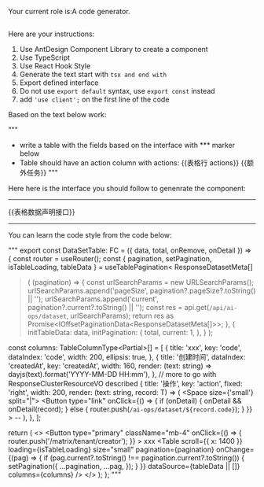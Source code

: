 Your current role is:A code generator.

##

Here are your instructions:

1. Use AntDesign Component Library to create a component
2. Use TypeScript
3. Use React Hook Style
4. Generate the text start with ```tsx and end with ```
5. Export defined interface
6. Do not use `export default` syntax, use `export const` instead
7. add `'use client';` on the first line of the code

Based on the text below work:

"""
* write a table with the fields based on the interface with *** marker below
* Table should have an action column with actions: {{表格行 actions}}
{{额外任务}}
"""

Here here is the interface you should follow to genenrate the component:

***
{{表格数据声明接口}}
***

You can learn the code style from the code below: 

"""
export const DataSetTable: FC<DataSetTableProps> = ({ data, total, onRemove, onDetail }) => {
  const router = useRouter();
  const { pagination, setPagination, isTableLoading, tableData } = useTablePagination<
    ResponseDatasetMeta[]
  >(
    (pagination) => {
      const urlSearchParams = new URLSearchParams();
      urlSearchParams.append('pageSize', pagination?.pageSize?.toString() || '');
      urlSearchParams.append('current', pagination?.current?.toString() || '');
      const res = api.get(`/api/ai-ops/dataset`, urlSearchParams);
      return res as Promise<IOffsetPaginationData<ResponseDatasetMeta[]>>;
    },
    {
      initTableData: data,
      initPagination: {
        total,
        current: 1,
      },
    }
  );

  const columns: TableColumnType<Partial<ResponseDatasetMeta>>[] = [
    {
      title: 'xxx',
      key: 'code',
      dataIndex: 'code',
      width: 200,
      ellipsis: true,
    },
    {
      title: '创建时间',
      dataIndex: 'createdAt',
      key: 'createdAt',
      width: 160,
      render: (text: string) => dayjs(text).format('YYYY-MM-DD HH:mm'),
    },
    // more to go with ResponseClusterResourceVO described
    {
      title: '操作',
      key: 'action',
      fixed: 'right',
      width: 200,
      render: (text: string, record: T) => (
        <Space size={'small'} split="|">
          <Button
            type="link"
            onClick={() => {
              if (onDetail) {
                onDetail && onDetail(record);
              } else {
                router.push(`/ai-ops/dataset/${record.code}`);
              }
            }}
          >
            --
          </Button>
        </Space>
      ),
    },
  ];

  return (
    <>
      <Button
        type="primary"
        className="mb-4"
        onClick={() => {
          router.push('/matrix/tenant/creator');
        }}
      >
        xxx
      </Button>
      <Table
        scroll={\{ x: 1400 \}}
        loading={isTableLoading}
        size="small"
        pagination={pagination}
        onChange={(pag) => {
          if (pag.current?.toString() !== pagination.current?.toString()) {
            setPagination({
              ...pagination,
              ...pag,
            });
          }
        }}
        dataSource={tableData || []}
        columns={columns}
      />
    </>
  );
};
"""
